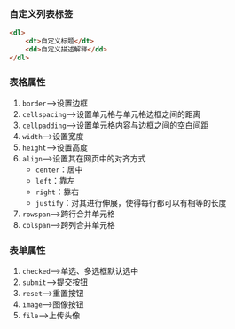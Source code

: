 ### 自定义列表标签

```html
<dl>
    <dt>自定义标题</dt>
    <dd>自定义描述解释</dd>
</dl>
```

### 表格属性

1. `border`-->设置边框
2. `cellspacing`-->设置单元格与单元格边框之间的距离
3. `cellpadding`-->设置单元格内容与边框之间的空白间距
4. `width`-->设置宽度
5. `height`-->设置高度
6. `align`-->设置其在网页中的对齐方式
   - `center`：居中
   - `left`：靠左
   - `right`：靠右
   - `justify`：对其进行伸展，使得每行都可以有相等的长度
7. `rowspan`-->跨行合并单元格
8. `colspan`-->跨列合并单元格

### 表单属性

1. `checked`-->单选、多选框默认选中
2. `submit`-->提交按钮
3. `reset`-->重置按钮
4. `image`-->图像按钮
5. `file`-->上传头像
